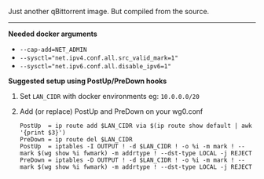 Just another qBittorrent image. But compiled from the source.

---

**Needed docker arguments**

- `--cap-add=NET_ADMIN`
- `--sysctl="net.ipv4.conf.all.src_valid_mark=1"`
- `--sysctl="net.ipv6.conf.all.disable_ipv6=1"`


**Suggested setup using PostUp/PreDown hooks**

1. Set `LAN_CIDR` with docker environments eg: `10.0.0.0/20`
2. Add (or replace) PostUp and PreDown on your wg0.conf

    ```
    PostUp  = ip route add $LAN_CIDR via $(ip route show default | awk '{print $3}')
    PreDown = ip route del $LAN_CIDR
    PostUp  = iptables -I OUTPUT ! -d $LAN_CIDR ! -o %i -m mark ! --mark $(wg show %i fwmark) -m addrtype ! --dst-type LOCAL -j REJECT
    PreDown = iptables -D OUTPUT ! -d $LAN_CIDR ! -o %i -m mark ! --mark $(wg show %i fwmark) -m addrtype ! --dst-type LOCAL -j REJECT
    ```
